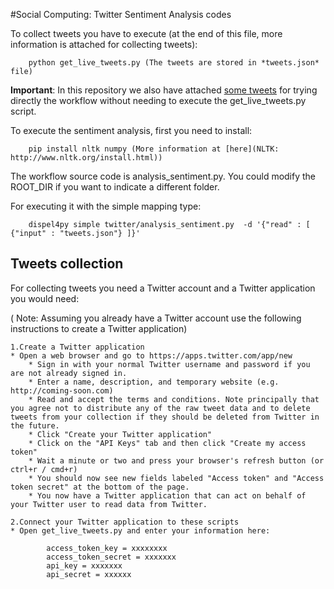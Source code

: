 #Social Computing: Twitter Sentiment Analysis codes 

To collect tweets you have to execute (at the end of this file, more information is attached for collecting tweets):
	
		python get_live_tweets.py (The tweets are stored in *tweets.json* file)
	
 **Important**: In this repository we also have attached [some tweets](https://github.com/rosafilgueira/dispel4py_workflows/blob/master/twitter_sentiment/tweets.json) for trying directly the workflow without needing to execute the get_live_tweets.py script.
	
To execute the sentiment analysis, first you need to install:

		pip install nltk numpy (More information at [here](NLTK: http://www.nltk.org/install.html))
	 	
The workflow source code is analysis_sentiment.py. You could modify the ROOT_DIR if you want to indicate a different folder. 

For executing it with the simple mapping type:
	  	
		dispel4py simple twitter/analysis_sentiment.py  -d '{"read" : [ {"input" : "tweets.json"} ]}'

## Tweets collection
 
For collecting tweets you need a Twitter account and a Twitter application you would need:

   ( Note: Assuming you already have a Twitter account use the following instructions to create a Twitter application)
	
    1.Create a Twitter application
	* Open a web browser and go to https://apps.twitter.com/app/new
    	* Sign in with your normal Twitter username and password if you are not already signed in.
    	* Enter a name, description, and temporary website (e.g. http://coming-soon.com)
    	* Read and accept the terms and conditions. Note principally that you agree not to distribute any of the raw tweet data and to delete tweets from your collection if they should be deleted from Twitter in the future.
    	* Click "Create your Twitter application"
    	* Click on the "API Keys" tab and then click "Create my access token"
    	* Wait a minute or two and press your browser's refresh button (or ctrl+r / cmd+r)
    	* You should now see new fields labeled "Access token" and "Access token secret" at the bottom of the page.
    	* You now have a Twitter application that can act on behalf of your Twitter user to read data from Twitter.

    2.Connect your Twitter application to these scripts
	* Open get_live_tweets.py and enter your information here:
		
			access_token_key = xxxxxxxx
			access_token_secret = xxxxxxx
			api_key = xxxxxxx
			api_secret = xxxxxx
